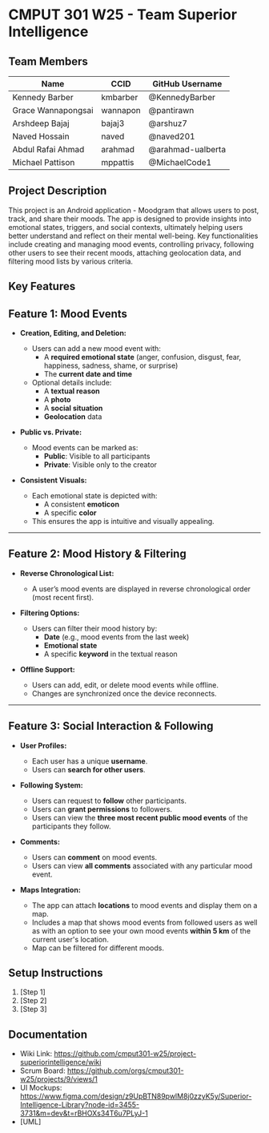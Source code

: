 # CMPUT 301 W25 - Team Superior Intelligence

## Team Members

| Name                | CCID   | GitHub Username  |
| -----------         | ------ | ---------------  |
| Kennedy Barber      |kmbarber| @KennedyBarber   |
| Grace Wannapongsai  |wannapon| @pantirawn       |
| Arshdeep Bajaj      | bajaj3 | @arshuz7         |
| Naved Hossain       | naved  | @naved201        |
| Abdul Rafai Ahmad | arahmad | @arahmad-ualberta     |
| Michael Pattison | mppattis | @MichaelCode1     |

## Project Description

This project is an Android application - Moodgram that allows users to post, track, and share their moods. The app is designed to provide insights into emotional states, triggers, and social contexts, ultimately helping users better understand and reflect on their mental well-being. Key functionalities include creating and managing mood events, controlling privacy, following other users to see their recent moods, attaching geolocation data, and filtering mood lists by various criteria.
## Key Features

## Feature 1: Mood Events

- **Creation, Editing, and Deletion:**
  - Users can add a new mood event with:
    - A **required emotional state** (anger, confusion, disgust, fear, happiness, sadness, shame, or surprise)
    - The **current date and time**
  - Optional details include:
    - A **textual reason**
    - A **photo**
    - A **social situation**
    - **Geolocation** data

- **Public vs. Private:**
  - Mood events can be marked as:
    - **Public**: Visible to all participants
    - **Private**: Visible only to the creator

- **Consistent Visuals:**
  - Each emotional state is depicted with:
    - A consistent **emoticon**
    - A specific **color**
  - This ensures the app is intuitive and visually appealing.

---

## Feature 2: Mood History & Filtering

- **Reverse Chronological List:**
  - A user’s mood events are displayed in reverse chronological order (most recent first).

- **Filtering Options:**
  - Users can filter their mood history by:
    - **Date** (e.g., mood events from the last week)
    - **Emotional state**
    - A specific **keyword** in the textual reason

- **Offline Support:**
  - Users can add, edit, or delete mood events while offline.
  - Changes are synchronized once the device reconnects.

---

## Feature 3: Social Interaction & Following

- **User Profiles:**
  - Each user has a unique **username**.
  - Users can **search for other users**.

- **Following System:**
  - Users can request to **follow** other participants.
  - Users can **grant permissions** to followers.
  - Users can view the **three most recent public mood events** of the participants they follow.

- **Comments:**
  - Users can **comment** on mood events.
  - Users can view **all comments** associated with any particular mood event.

- **Maps Integration:**
  - The app can attach **locations** to mood events and display them on a map.
  - Includes a map that shows mood events from followed users as well as with an option to see your own mood events **within 5 km** of the current user's location.
  - Map can be filtered for different moods.


## Setup Instructions

1. [Step 1]
2. [Step 2]
3. [Step 3]

## Documentation

- Wiki Link: https://github.com/cmput301-w25/project-superiorintelligence/wiki
- Scrum Board: https://github.com/orgs/cmput301-w25/projects/9/views/1
- UI Mockups: https://www.figma.com/design/z9UpBTN89pwlM8j0zzyK5y/Superior-Intelligence-Library?node-id=3455-3731&m=dev&t=rBHOXs34T6u7PLyJ-1
- [UML]
